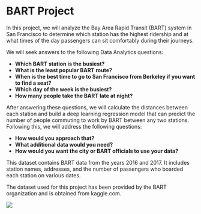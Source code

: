 # BART Project

In this project, we will analyze the Bay Area Rapid Transit (BART) system in San Francisco to determine which station has the highest ridership and at what times of the day passengers can sit comfortably during their journeys.

We will seek answers to the following Data Analytics questions:

- **Which BART station is the busiest?**
- **What is the least popular BART route?**
- **When is the best time to go to San Francisco from Berkeley if you want to find a seat?**
- **Which day of the week is the busiest?**
- **How many people take the BART late at night?**

After answering these questions, we will calculate the distances between each station and build a deep learning regression model that can predict the number of people commuting to work by BART between any two stations. Following this, we will address the following questions:

- **How would you approach that?**
- **What additional data would you need?**
- **How would you want the city or BART officials to use your data?**

This dataset contains BART data from the years 2016 and 2017. It includes station names, addresses, and the number of passengers who boarded each station on various dates.

The dataset used for this project has been provided by the BART organization and is obtained from kaggle.com.

<img src= 'https://lahstalon.org/wp-content/uploads/2023/06/bart-900x677.png'>
